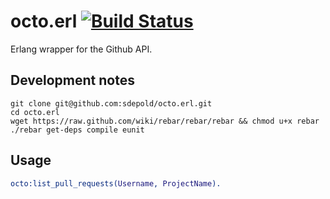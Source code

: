# octo.erl [![Build Status](https://travis-ci.org/sdepold/octo.erl.svg?branch=feature%2Flist-pull-requests)](https://travis-ci.org/sdepold/octo.erl)

Erlang wrapper for the Github API.

## Development notes

```
git clone git@github.com:sdepold/octo.erl.git
cd octo.erl
wget https://raw.github.com/wiki/rebar/rebar/rebar && chmod u+x rebar
./rebar get-deps compile eunit
```

## Usage

```erlang
octo:list_pull_requests(Username, ProjectName).
```
